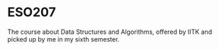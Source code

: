 # ESO207

The course about Data Structures and Algorithms, offered by IITK and picked up by me in my sixth semester.